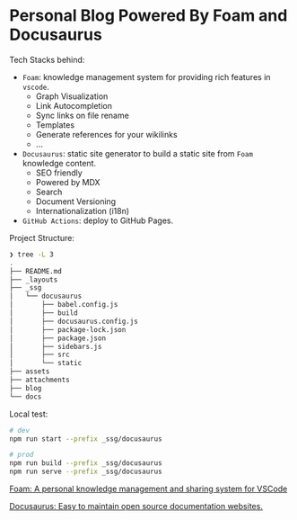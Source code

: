 # Personal Blog Powered By Foam and Docusaurus

Tech Stacks behind:

- `Foam`: knowledge management system for providing rich features in `vscode`.
  - Graph Visualization
  - Link Autocompletion
  - Sync links on file rename
  - Templates
  - Generate references for your wikilinks
  - ...
- `Docusaurus`: static site generator to build a static site from `Foam` knowledge content.
  - SEO friendly
  - Powered by MDX
  - Search
  - Document Versioning
  - Internationalization (i18n)
- `GitHub Actions`: deploy to GitHub Pages.

Project Structure:

```sh
❯ tree -L 3
.
├── README.md
├── _layouts
├── _ssg
│   └── docusaurus
│       ├── babel.config.js
│       ├── build
│       ├── docusaurus.config.js
│       ├── package-lock.json
│       ├── package.json
│       ├── sidebars.js
│       ├── src
│       └── static
├── assets
├── attachments
├── blog
└── docs
```

Local test:

```sh
# dev
npm run start --prefix _ssg/docusaurus

# prod
npm run build --prefix _ssg/docusaurus
npm run serve --prefix _ssg/docusaurus
```

[Foam: A personal knowledge management and sharing system for VSCode](https://github.com/foambubble/foam)

[Docusaurus: Easy to maintain open source documentation websites.](https://github.com/facebook/docusaurus)